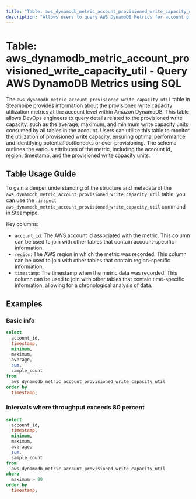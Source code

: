 ```yaml
---
title: "Table: aws_dynamodb_metric_account_provisioned_write_capacity_util - Query AWS DynamoDB Metrics using SQL"
description: "Allows users to query AWS DynamoDB Metrics for account provisioned write capacity utilization."
---
```


# Table: aws_dynamodb_metric_account_provisioned_write_capacity_util - Query AWS DynamoDB Metrics using SQL

The `aws_dynamodb_metric_account_provisioned_write_capacity_util` table in Steampipe provides information about the provisioned write capacity utilization metrics at the account level within Amazon DynamoDB. This table allows DevOps engineers to query details related to the provisioned write capacity, such as the average, maximum, and minimum write capacity units consumed by all tables in the account. Users can utilize this table to monitor the utilization of provisioned write capacity, ensuring optimal performance and identifying potential bottlenecks or over-provisioning. The schema outlines the various attributes of the metric, including the account id, region, timestamp, and the provisioned write capacity units.

## Table Usage Guide

To gain a deeper understanding of the structure and metadata of the `aws_dynamodb_metric_account_provisioned_write_capacity_util` table, you can use the `.inspect aws_dynamodb_metric_account_provisioned_write_capacity_util` command in Steampipe.

Key columns:

- `account_id`: The AWS account id associated with the metric. This column can be used to join with other tables that contain account-specific information.
- `region`: The AWS region in which the metric was recorded. This column can be used to join with other tables that contain region-specific information.
- `timestamp`: The timestamp when the metric data was recorded. This column can be used to join with other tables that contain time-specific information, allowing for a chronological analysis of data.

## Examples

### Basic info

```sql
select
  account_id,
  timestamp,
  minimum,
  maximum,
  average,
  sum,
  sample_count
from
  aws_dynamodb_metric_account_provisioned_write_capacity_util
order by
  timestamp;
```

### Intervals where throughput exceeds 80 percent

```sql
select
  account_id,
  timestamp,
  minimum,
  maximum,
  average,
  sum,
  sample_count
from
  aws_dynamodb_metric_account_provisioned_write_capacity_util
where
  maximum > 80
order by
  timestamp;
```
